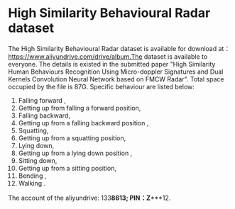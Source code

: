 # High Similarity Behavioural Radar dataset
The High Similarity Behavioural Radar dataset is available for download at：https://www.aliyundrive.com/drive/album.The dataset is  available to everyone. The details is existed in the submitted paper "High Similarity Human Behaviours Recognition Using Micro-doppler Signatures and Dual Kernels Convolution Neural Network based on FMCW Radar".
Total space occupied by the file is 87G.
Specific behaviour are listed below:
1)	Falling forward ,
2)	Getting up from falling a forward position,
3)	Falling backward,
4)	Getting up from a falling backward position ,
5)	Squatting,
6)	Getting up from a squatting position,
7)	Lying down,
8)	Getting up from a lying down position ,
9)	Sitting down,
10)	Getting up from a sitting position,
11)	Bending ,
12)	Walking .

The account of the aliyundrive: 133****8613;
PIN：Z*******12.
